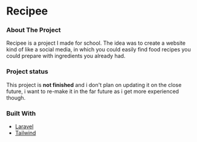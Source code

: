 # Recipee



<!-- ABOUT THE PROJECT -->
### About The Project


   <p> Recipee is a project I made for school. The idea was to create a website kind of like a social media,
    in which you could easily find food recipes you could prepare with ingredients you already had.</p>
    
    
### Project status
This project is **not finished** and i don't plan on updating it on the close future, i want to re-make it in the far future as i get more experienced though. 


### Built With

* [Laravel](https://laravel.com)
* [Tailwind](https://tailwindcss.com)
